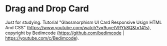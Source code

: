 # Drag and Drop Card

Just for studying. Tutorial "Glassmorphism UI Card Responsive Usign HTML And CSS" (https://www.youtube.com/watch?v=9uyetVRYk8Q&t=141s), copyright by Bedimcode (https://github.com/bedimcode | https://youtube.com/c/Bedimcode).
